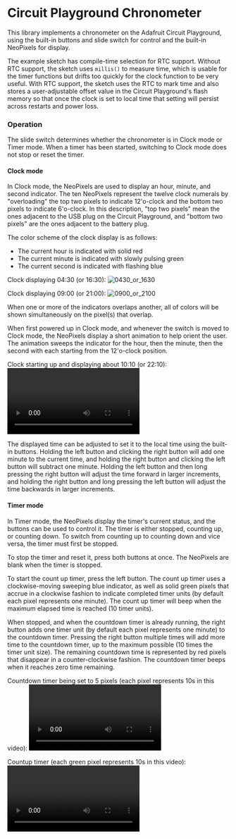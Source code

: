 
# Circuit Playground Chronometer

This library implements a chronometer on the Adafruit Circuit Playground, using
the built-in buttons and slide switch for control and the built-in NeoPixels for
display.

The example sketch has compile-time selection for RTC support. Without RTC
support, the sketch uses `millis()` to measure time, which is usable for the
timer functions but drifts too quickly for the clock function to be very useful.
With RTC support, the sketch uses the RTC to mark time and also stores a
user-adjustable offset value in the Circuit Playground's flash memory so that
once the clock is set to local time that setting will persist across restarts
and power loss.

### Operation

The slide switch determines whether the chronometer is in Clock mode or Timer
mode.  When a timer has been started, switching to Clock mode does not stop or
reset the timer.

#### Clock mode

In Clock mode, the NeoPixels are used to display an hour, minute, and second
indicator. The ten NeoPixels represent the twelve clock numerals by
"overloading" the top two pixels to indicate 12'o-clock and the bottom two
pixels to indicate 6'o-clock. In this description, "top two pixels" mean the
ones adjacent to the USB plug on the Circuit Playground, and "bottom two pixels"
are the ones adjacent to the battery plug.

The color scheme of the clock display is as follows:
 - The current hour is indicated with solid red
 - The current minute is indicated with slowly pulsing green
 - The current second is indicated with flashing 
blue

Clock displaying 04:30 (or 16:30): ![0430_or_1630](https://github.com/zvonler/CircuitPlaygroundChronometer/assets/19316003/7f7fa97e-6074-4240-9b17-d34e7a9f11d2)

Clock displaying 09:00 (or 21:00): ![0900_or_2100](https://github.com/zvonler/CircuitPlaygroundChronometer/assets/19316003/5da281ff-2066-45cc-b471-13dd71892c09)


When one or more of the indicators overlaps another, all of colors will be shown
simultaneously on the pixel(s) that overlap.

When first powered up in Clock mode, and whenever the switch is moved to Clock mode,
the NeoPixels display a short animation to help orient the user. The animation
sweeps the indicator for the hour, then the minute, then the second with each
starting from the 12'o-clock position.

Clock starting up and displaying about 10:10 (or 22:10):
<video src="https://github.com/zvonler/CircuitPlaygroundChronometer/assets/19316003/28cf7ee6-0e5c-4f4b-8805-2a2863df8e4f"></video>

The displayed time can be adjusted to set it to the local time using the
built-in buttons. Holding the left button and clicking the right button will add
one minute to the current time, and holding the right button and clicking the
left button will subtract one minute. Holding the left button and then long
pressing the right button will adjust the time forward in larger increments, and
holding the right button and long pressing the left button will adjust the time
backwards in larger increments.

#### Timer mode

In Timer mode, the NeoPixels display the timer's current status, and the buttons
can be used to control it. The timer is either stopped, counting up, or counting
down. To switch from counting up to counting down and vice versa, the timer must
first be stopped.

To stop the timer and reset it, press both buttons at once. The NeoPixels are
blank when the timer is stopped.

To start the count up timer, press the left button. The count up timer uses a
clockwise-moving sweeping blue indicator, as well as solid green pixels that
accrue in a clockwise fashion to indicate completed timer units (by default each
pixel represents one minute). The count up timer will beep when the maximum
elapsed time is reached (10 timer units).

When stopped, and when the countdown timer is already running, the right button
adds one timer unit (by default each pixel represents one minute) to the
countdown timer. Pressing the right button multiple times will add more time to
the countdown timer, up to the maximum possible (10 times the timer unit size).
The remaining countdown time is represented by red pixels that disappear in a
counter-clockwise fashion. The countdown timer beeps when it reaches zero time
remaining.

Countdown timer being set to 5 pixels (each pixel represents 10s in this video):
<video src="https://github.com/zvonler/CircuitPlaygroundChronometer/assets/19316003/df013628-75b6-4eeb-8e85-d90bae15da6a"></video>

Countup timer (each green pixel represents 10s in this video):
<video src="https://github.com/zvonler/CircuitPlaygroundChronometer/assets/19316003/90d77e64-bb30-452b-89e9-8a3e4bfd3fce"></video>

